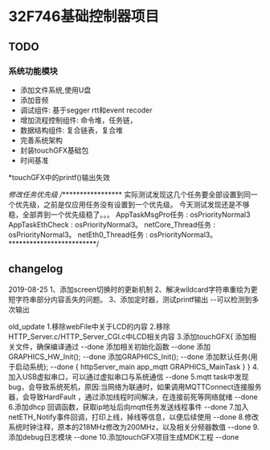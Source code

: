 # 32F746基础控制器项目

## TODO
### 系统功能模块
* 添加文件系统,使用U盘
* 添加音频
* 调试组件: 基于segger rtt和event recoder
* 增加流程控制组件: 命令堆，任务链，
* 数据结构组件: 复合链表，复合堆
* 完善系统架构
* 封装touchGFX基础包
* 时间基准

*touchGFX中的printf()输出失效

*修改任务优先级
/******************
实际测试发现这几个任务要全部设置到同一个优先级，之前是仅应用任务没有设置到一个优先级。
今天测试发现还是不够稳，全部弄到一个优先级稳了。。。
AppTaskMsgPro任务   : osPriorityNormal3
AppTaskEthCheck  : osPriorityNormal3。
netCore_Thread任务  : osPriorityNormal3。
netEth0_Thread任务  : osPriorityNormal3。
*************************/




## changelog

2019-08-25
1、添加screen切换时的更新机制
2、解决wildcard字符串重绘为更短字符串部分内容丢失的问题。
3、添加定时器，测试printf输出 --可以检测到多次输出



old_update
	1.移除webFile中关于LCD的内容
	2.移除HTTP_Server.c/HTTP_Server_CGI.c中LCD相关内容
	3.添加touchGFX{
		添加相关文件，确保编译通过	--done
		添加相关初始化函数			--done
		添加GRAPHICS_HW_Init();		--done
		添加GRAPHICS_Init();		--done
		添加默认任务(用于启动系统);	--done
		{
			httpServer_main	
			app_mqtt
			GRAPHICS_MainTask
		}
	}
	4.加入USB虚拟串口，可以通过虚拟串口与系统通信		--done
	5.mqtt task中发现bug，会导致系统死机，原因:当网络为联通时，如果调用MQTTConnect连接服务器，会导致HardFault ，通过添加线程时间解决，在连接前死等网络就绪 	--done
	6.添加dhcp 回调函数，获取ip地址后向mqtt任务发送线程事件						--done
	7.加入netETH_Notify事件回调，打印上线，掉线等信息，以便后续使用					--done
	8.修改系统时钟注释，原本的218MHz修改为200MHz，以及相关分频器数值				--done
	9.添加debug日志模块								--done
	10.添加touchGFX项目生成MDK工程						--done


























